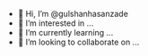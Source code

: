 - 👋 Hi, I’m @gulshanhasanzade
- 👀 I’m interested in ...
- 🌱 I’m currently learning ...
- 💞️ I’m looking to collaborate on ...


<!---
gulshanhasanzade/gulshanhasanzade is a ✨ special ✨ repository because its `README.md` (this file) appears on your GitHub profile.
You can click the Preview link to take a look at your changes.
--->
